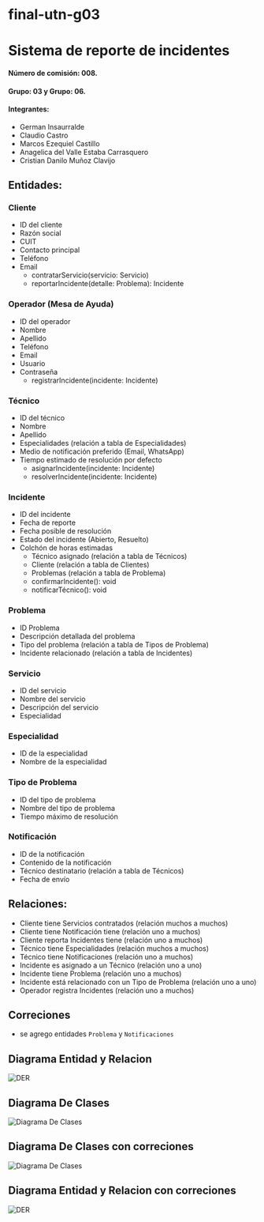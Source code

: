 # final-utn-g03

# Sistema de reporte de incidentes

#### Número de comisión: 008.
#### Grupo: 03 y Grupo: 06.
 #### Integrantes:
- German Insaurralde
- Claudio Castro
- Marcos Ezequiel Castillo 
- Anagelica del Valle Estaba Carrasquero
- Cristian Danilo Muñoz Clavijo


## Entidades:

### Cliente
- ID del cliente
- Razón social
- CUIT
- Contacto principal
- Teléfono
- Email
    + contratarServicio(servicio: Servicio)
    + reportarIncidente(detalle: Problema): Incidente

### Operador (Mesa de Ayuda)
- ID del operador
- Nombre
- Apellido
- Teléfono
- Email
- Usuario
- Contraseña
    + registrarIncidente(incidente: Incidente)

### Técnico
- ID del técnico
- Nombre
- Apellido
- Especialidades (relación a tabla de Especialidades)
- Medio de notificación preferido (Email, WhatsApp)
- Tiempo estimado de resolución por defecto
    + asignarIncidente(incidente: Incidente)
    + resolverIncidente(incidente: Incidente)

### Incidente
- ID del incidente
- Fecha de reporte
- Fecha posible de resolución
- Estado del incidente (Abierto, Resuelto)
- Colchón de horas estimadas
    - Técnico asignado (relación a tabla de Técnicos)
    - Cliente (relación a tabla de Clientes)
    - Problemas (relación a tabla de Problema)
    + confirmarIncidente(): void
    + notificarTécnico(): void

### Problema
- ID Problema
- Descripción detallada del problema
- Tipo del problema (relación a tabla de Tipos de Problema)
- Incidente relacionado (relación a tabla de Incidentes)

### Servicio
- ID del servicio
- Nombre del servicio
- Descripción del servicio
- Especialidad

### Especialidad
- ID de la especialidad
- Nombre de la especialidad

### Tipo de Problema
- ID del tipo de problema
- Nombre del tipo de problema
- Tiempo máximo de resolución

### Notificación
- ID de la notificación
- Contenido de la notificación
- Técnico destinatario (relación a tabla de Técnicos)
- Fecha de envío

## Relaciones:

- Cliente tiene Servicios contratados (relación muchos a muchos)
- Cliente tiene Notificación tiene (relación uno a muchos)
- Cliente reporta Incidentes tiene (relación uno a muchos)
- Técnico tiene Especialidades (relación muchos a muchos)
- Técnico tiene Notificaciones (relación uno a muchos)
- Incidente es asignado a un Técnico (relación uno a uno)
- Incidente tiene Problema (relación uno a muchos)
- Incidente está relacionado con un Tipo de Problema (relación uno a uno)
- Operador registra Incidentes (relación uno a muchos)


## Correciones 
- se agrego entidades `Problema` y `Notificaciones`
## Diagrama Entidad y Relacion
![DER](./uml-der.png)
## Diagrama De Clases
![Diagrama De Clases](./uml.png)
## Diagrama De Clases con correciones
![Diagrama De Clases](./uml-2.png)
## Diagrama Entidad y Relacion con correciones
![DER](./uml-der-2.png)